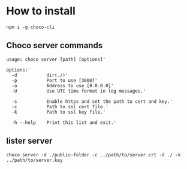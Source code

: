 # How to install

```fish
npm i -g choco-cli
```

## Choco server commands

```fish
usage: choco server [path] [options]'

options:'
  -d           dir(./)'
  -p           Port to use [3000]'
  -a           Address to use [0.0.0.0]'
  -U           Use UTC time format in log messages.'

  -s           Enable https and set the path to cert and key.'
  -c           Path to ssl cert file.'
  -k           Path to ssl key file.'

  -h --help    Print this list and exit.'
```

## lister server

```fish
choco server -d ./public-folder -c ../path/to/server.crt -d ./ -k ../path/to/server.key
```